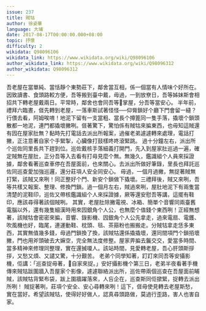 ```yaml
---
issue: 237
title: 賊牯
author: 徐姿華
language: 大埔
date: 2017-08-17T00:00:00.000+08:00
topic: 抒懷
difficulty: 2
wikidata: Q98096106
wikidata_link: https://www.wikidata.org/wiki/Q98096106
author_wikidata_link: https://www.wikidata.org/wiki/Q98096312
author_wikidata: Q98096312
---
```

吾老屋在當單純、當恬靜个東勢莊下，鄰舍當互相，係一個當有人情味个好所在。因致讀書、食頭路較方便，吾等搬到臺中戴，毋過，一到放尞日，吾等姊妹斯會相招共下轉老屋戴兩日。平常時，鄰舍也會同吾等𢯭掌屋，分吾等當安心。
半年前，禮拜六臨晝，𠊎先轉到老屋，一落車斯試著怪怪──仰脣鎖好个廳下門會留一縫？行偎去看，阿姆唉唷！地泥下留有一支當粗、當長个撙篦同一隻手落，撬壞个鎖頭散都一地泥，連門都撬壞撇咧。𠊎著驚下，驚怕係有賊牯來揙東西，也毋知這賊還有囥在屋家肚無？黏時先打電話去派出所報案，過催老弟遽遽轉來處理，電話打撇，正注意著自家个手緊掣，心臟像打鼓樣咚咚滾緊跳。
過十分鐘左右，派出所个巡佐同里長共下趕到位。巡佐戴核手落細義打開門，先入到屋家肚巡過一遍，確定賊無在屋肚，正分吾等入去看有打毋見麼个無。無幾久，鑑識組个人員來採證據，鄰舍看著巡查車停在吾屋面前，也來關心。去派出所做好筆錄，里長也拜託巡佐同巡查愛加強巡邏，還分莊項人安全同安心。
毋過，一個月過撇，無捉著賊無打緊，該賊又來咧！同正整好个門、新安个鎖做下撬壞。三禮拜後，賊又來咧，吾等共樣又報案、整理、修換門鎖。過一個月左右，賊過來咧，屋肚地泥下有兩隻當清楚的泥鞋印，巡佐又帶核鑑識組个人來採證據，厥等還安慰吾等講，這擺有鞋印，應該尋得著該個賊咧。
其實，老屋肚除撇電視、冰箱、簡單个音響同兩臺舊電腦以外，還有幾隻細漢時用來囥銀角个人公，也無麼个值錢个東西咧！正經無想著，該賊牯會密密來揙，音響、錄影機、囥銀角个人公先拿走，過來電扇、電鑊、吹風機也好，臨尾，連運動鞋、枕頭、毯、茶箍粉也搬搬走。分賊牯拿走恁多東西，其實無值幾多錢，毋過門鎖換了換，該賊牯還係撬撬壞，還同間項門个鎖𢫦壞撇，門也用斧頭破去大嫲空，完全無法度修整。屋家畀揙去鬞交交，愛當多時間、當多精神來修理同整理，實在還搣嗄人。該站時間，見愛轉老屋，吾心肝頭斯拶拶，又愁又煩、又譴又驚，十分艱苦。
老弟个同學知著，䟓䟓來同吾等安攝影機，佢講：「巡查捉毋著，𫣆自家來捉。」安好攝影機个第三日，老弟半夜看著手機傳來賊牯跋圍牆入吾屋家个影像，遽遽聯絡派出所，巡佐帶兩個巡查在吾屋面前䀯賊，該賊牯背緊布袋，跋上圍牆躍落來，人吂企在，巡查斯同佢撳緊，捉轉去派出所咧！
賊捉著咧，莊項个安全、安心尋轉來咧！這下，𠊎毋使見轉去老屋斯愁，實在當好。希望該賊牯，使得好好做人，認真尋頭路做，莫過行歪路，害人也害自家。